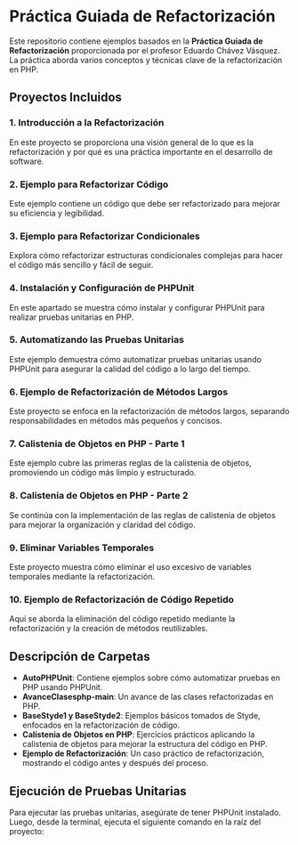 # Práctica Guiada de Refactorización

Este repositorio contiene ejemplos basados en la **Práctica Guiada de Refactorización** proporcionada por el profesor Eduardo Chávez Vásquez. La práctica aborda varios conceptos y técnicas clave de la refactorización en PHP.

## Proyectos Incluidos

### 1. Introducción a la Refactorización
En este proyecto se proporciona una visión general de lo que es la refactorización y por qué es una práctica importante en el desarrollo de software.

### 2. Ejemplo para Refactorizar Código
Este ejemplo contiene un código que debe ser refactorizado para mejorar su eficiencia y legibilidad.

### 3. Ejemplo para Refactorizar Condicionales
Explora cómo refactorizar estructuras condicionales complejas para hacer el código más sencillo y fácil de seguir.

### 4. Instalación y Configuración de PHPUnit
En este apartado se muestra cómo instalar y configurar PHPUnit para realizar pruebas unitarias en PHP.

### 5. Automatizando las Pruebas Unitarias
Este ejemplo demuestra cómo automatizar pruebas unitarias usando PHPUnit para asegurar la calidad del código a lo largo del tiempo.

### 6. Ejemplo de Refactorización de Métodos Largos
Este proyecto se enfoca en la refactorización de métodos largos, separando responsabilidades en métodos más pequeños y concisos.

### 7. Calistenia de Objetos en PHP - Parte 1
Este ejemplo cubre las primeras reglas de la calistenia de objetos, promoviendo un código más limpio y estructurado.

### 8. Calistenia de Objetos en PHP - Parte 2
Se continúa con la implementación de las reglas de calistenia de objetos para mejorar la organización y claridad del código.

### 9. Eliminar Variables Temporales
Este proyecto muestra cómo eliminar el uso excesivo de variables temporales mediante la refactorización.

### 10. Ejemplo de Refactorización de Código Repetido
Aquí se aborda la eliminación del código repetido mediante la refactorización y la creación de métodos reutilizables.

## Descripción de Carpetas
- **AutoPHPUnit**: Contiene ejemplos sobre cómo automatizar pruebas en PHP usando PHPUnit.
- **AvanceClasesphp-main**: Un avance de las clases refactorizadas en PHP.
- **BaseStyde1 y BaseStyde2**: Ejemplos básicos tomados de Styde, enfocados en la refactorización de código.
- **Calistenia de Objetos en PHP**: Ejercicios prácticos aplicando la calistenia de objetos para mejorar la estructura del código en PHP.
- **Ejemplo de Refactorización**: Un caso práctico de refactorización, mostrando el código antes y después del proceso.

## Ejecución de Pruebas Unitarias
Para ejecutar las pruebas unitarias, asegúrate de tener PHPUnit instalado. Luego, desde la terminal, ejecuta el siguiente comando en la raíz del proyecto:
